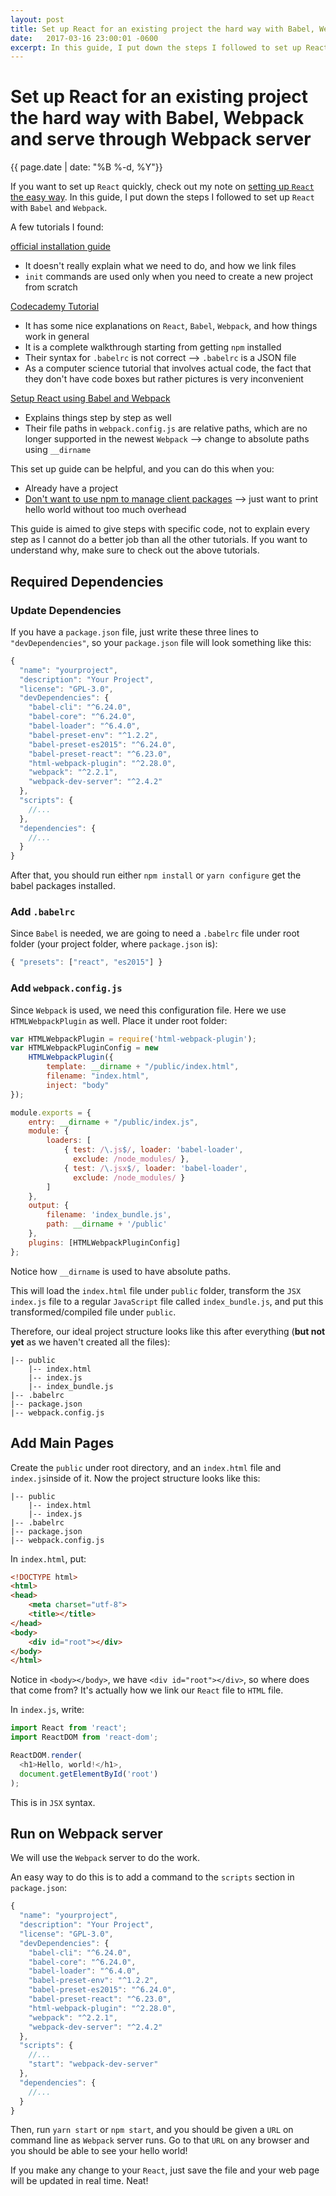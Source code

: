 ```yaml
---
layout: post
title: Set up React for an existing project the hard way with Babel, Webpack and serve through Webpack server
date:   2017-03-16 23:00:01 -0600
excerpt: In this guide, I put down the steps I followed to set up React with Babel and Webpack.
---
```


# Set up React for an existing project the hard way with Babel, Webpack and serve through Webpack server

{{ page.date | date: "%B %-d, %Y"}}

If you want to set up `React` quickly, check out my note on [setting up `React` the easy way](https://gist.github.com/42mandychen/0aa124fda880689dc2c4308f3d9628d0). In this guide, I put down the steps I followed to set up `React` with `Babel` and `Webpack`.

A few tutorials I found:

[official installation guide](https://facebook.github.io/react/docs/installation.html)

- It doesn't really explain what we need to do, and how we link files
- `init` commands are used only when you need to create a new project from scratch

[Codecademy Tutorial](https://www.codecademy.com/articles/react-setup-i)

- It has some nice explanations on `React`, `Babel`, `Webpack`, and how things work in general
- It is a complete walkthrough starting from getting `npm` installed
- Their syntax for `.babelrc` is not correct —> `.babelrc` is a JSON file
- As a computer science tutorial that involves actual code, the fact that they don't have code boxes but rather pictures is very inconvenient

[Setup React using Babel and Webpack](https://scotch.io/tutorials/setup-a-react-environment-using-webpack-and-babel)

- Explains things step by step as well
- Their file paths in `webpack.config.js` are relative paths, which are no longer supported in the newest `Webpack` —> change to absolute paths using `__dirname`

This set up guide can be helpful, and you can do this when you:

- Already have a project
- [Don't want to use npm to manage client packages](https://facebook.github.io/react/docs/installation.html#using-a-cdn) —> just want to print hello world without too much overhead

This guide is aimed to give steps with specific code, not to explain every step as I cannot do a better job than all the other tutorials. If you want to understand why, make sure to check out the above tutorials.

## Required Dependencies

### Update Dependencies

If you have a `package.json` file, just write these three lines to `"devDependencies"`, so your `package.json` file will look something like this:

```javascript
{
  "name": "yourproject",
  "description": "Your Project",
  "license": "GPL-3.0",
  "devDependencies": {
    "babel-cli": "^6.24.0",
    "babel-core": "^6.24.0",
    "babel-loader": "^6.4.0",
    "babel-preset-env": "^1.2.2",
    "babel-preset-es2015": "^6.24.0",
    "babel-preset-react": "^6.23.0",
    "html-webpack-plugin": "^2.28.0",
    "webpack": "^2.2.1",
    "webpack-dev-server": "^2.4.2"
  },
  "scripts": {
    //...
  },
  "dependencies": {
    //...
  }
}
```

After that, you should run either `npm install` or `yarn configure` get the babel packages installed.

### Add `.babelrc`

Since `Babel` is needed, we are going to need a `.babelrc` file under root folder (your project folder, where `package.json` is):

```javascript
{ "presets": ["react", "es2015"] }
```

### Add `webpack.config.js`

Since `Webpack` is used, we need this configuration file. Here we use `HTMLWebpackPlugin` as well. Place it under root folder:

```javascript
var HTMLWebpackPlugin = require('html-webpack-plugin');
var HTMLWebpackPluginConfig = new
    HTMLWebpackPlugin({
        template: __dirname + "/public/index.html",
        filename: "index.html",
        inject: "body"
});

module.exports = {
    entry: __dirname + "/public/index.js",
    module: {
        loaders: [
            { test: /\.js$/, loader: 'babel-loader',
              exclude: /node_modules/ },
            { test: /\.jsx$/, loader: 'babel-loader',
              exclude: /node_modules/ }
        ]
    },
    output: {
        filename: 'index_bundle.js',
        path: __dirname + '/public'
    },
    plugins: [HTMLWebpackPluginConfig]
};
```

Notice how `__dirname` is used to have absolute paths.

This will load the `index.html` file under `public` folder, transform the `JSX` `index.js` file to a regular `JavaScript` file called `index_bundle.js`, and put this transformed/compiled file under `public`.

Therefore, our ideal project structure looks like this after everything (**but not yet** as we haven't created all the files):

```
|-- public
	|-- index.html
	|-- index.js
	|-- index_bundle.js
|-- .babelrc
|-- package.json
|-- webpack.config.js
```



## Add Main Pages

Create the `public` under root directory, and an `index.html` file and `index.js`inside of it. Now the project structure looks like this:

```
|-- public
	|-- index.html
	|-- index.js
|-- .babelrc
|-- package.json
|-- webpack.config.js
```

In `index.html`, put:

```html
<!DOCTYPE html>
<html>
<head>
    <meta charset="utf-8">
    <title></title>
</head>
<body>
  	<div id="root"></div>
</body>
</html>
```

Notice in `<body></body>`, we have `<div id="root"></div>`, so where does that come from? It's actually how we link our `React` file to `HTML` file.

In `index.js`, write:

```javascript
import React from 'react';
import ReactDOM from 'react-dom';

ReactDOM.render(
  <h1>Hello, world!</h1>,
  document.getElementById('root')
);
```

This is in `JSX` syntax.



## Run on Webpack server

We will use the `Webpack` server to do the work.

An easy way to do this is to add a command to the `scripts` section in `package.json`:

```javascript
{
  "name": "yourproject",
  "description": "Your Project",
  "license": "GPL-3.0",
  "devDependencies": {
    "babel-cli": "^6.24.0",
    "babel-core": "^6.24.0",
    "babel-loader": "^6.4.0",
    "babel-preset-env": "^1.2.2",
    "babel-preset-es2015": "^6.24.0",
    "babel-preset-react": "^6.23.0",
    "html-webpack-plugin": "^2.28.0",
    "webpack": "^2.2.1",
    "webpack-dev-server": "^2.4.2"
  },
  "scripts": {
    //...
    "start": "webpack-dev-server"
  },
  "dependencies": {
    //...
  }
}
```

Then, run `yarn start` or `npm start`, and you should be given a `URL` on command line as `Webpack` server runs. Go to that `URL` on any browser and you should be able to see your hello world!

If you make any change to your `React`, just save the file and your web page will be updated in real time. Neat!
